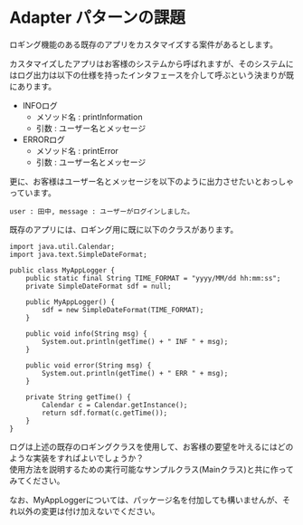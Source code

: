 # Adapter パターンの課題

ロギング機能のある既存のアプリをカスタマイズする案件があるとします。

カスタマイズしたアプリはお客様のシステムから呼ばれますが、そのシステムにはログ出力は以下の仕様を持ったインタフェースを介して呼ぶという決まりが既にあります。
* INFOログ
	* メソッド名 : printInformation
	* 引数 : ユーザー名とメッセージ
* ERRORログ
	* メソッド名 : printError
	* 引数 : ユーザー名とメッセージ

更に、お客様はユーザー名とメッセージを以下のように出力させたいとおっしゃっています。

`user : 田中, message : ユーザーがログインしました。`

既存のアプリには、ロギング用に既に以下のクラスがあります。

```
import java.util.Calendar;
import java.text.SimpleDateFormat;

public class MyAppLogger {
    public static final String TIME_FORMAT = "yyyy/MM/dd hh:mm:ss";
    private SimpleDateFormat sdf = null;

    public MyAppLogger() {
        sdf = new SimpleDateFormat(TIME_FORMAT);
    }

    public void info(String msg) {
        System.out.println(getTime() + " INF " + msg);
    }

    public void error(String msg) {
        System.out.println(getTime() + " ERR " + msg);
    }

    private String getTime() {
        Calendar c = Calendar.getInstance();
        return sdf.format(c.getTime());
    }
}
```

ログは上述の既存のロギングクラスを使用して、お客様の要望を叶えるにはどのような実装をすればよいでしょうか？  
使用方法を説明するための実行可能なサンプルクラス(Mainクラス)と共に作ってみてください。

なお、MyAppLoggerについては、パッケージ名を付加しても構いませんが、それ以外の変更は付け加えないでください。
